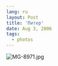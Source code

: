 ```yaml
---
lang: ru
layout: Post
title: 'Питер'
date: Aug 3, 2006
tags:
  - photos
---
```


![MG-8971.jpg](upload://MG-8971.jpg)
